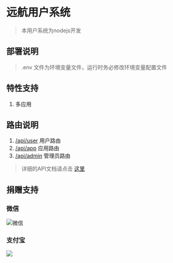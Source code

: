 # 远航用户系统
> 本用户系统为nodejs开发

## 部署说明

> .env 文件为环境变量文件，运行时务必修改环境变量配置文件

## 特性支持

1. 多应用

## 路由说明

1. [/api/user](/controllers/userController.js) 用户路由
2. [/api/app](/controllers/appControllers.js) 应用路由
3. [/api/admin](/controllers/adminController.js) 管理员路由

> 详细的API文档请点击 [这里](https://apifox.com/apidoc/shared-e1408fb6-11dd-48e5-b6c7-856aae1f8948)

## 捐赠支持

### 微信

![微信](http://p.ananas.chaoxing.com/star3/origin/c597ad9a85489bb5c0ee48a056553e66)

### 支付宝

<img src="http://p.ananas.chaoxing.com/star3/origin/1f9a8c2171b752af136191b68b37ac17"/>